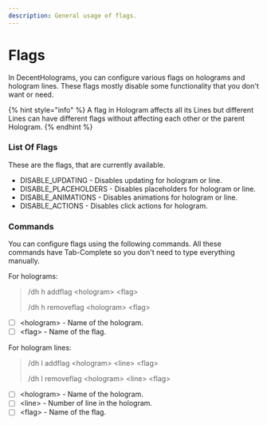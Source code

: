```yaml
---
description: General usage of flags.
---
```


# Flags

In DecentHolograms, you can configure various flags on holograms and hologram lines. These flags mostly disable some functionality that you don't want or need.

{% hint style="info" %}
A flag in Hologram affects all its Lines but different Lines can have different flags without affecting each other or the parent Hologram.&#x20;
{% endhint %}

### List Of Flags

These are the flags, that are currently available.

* DISABLE\_UPDATING - Disables updating for hologram or line.
* DISABLE\_PLACEHOLDERS - Disables placeholders for hologram or line.
* DISABLE\_ANIMATIONS - Disables animations for hologram or line.
* DISABLE\_ACTIONS - Disables click actions for hologram.

### Commands

You can configure flags using the following commands. All these commands have Tab-Complete so you don't need to type everything manually.&#x20;

For holograms:

> /dh h addflag \<hologram> \<flag>
>
> /dh h removeflag \<hologram> \<flag>

* [ ] \<hologram> - Name of the hologram.
* [ ] \<flag> - Name of the flag.

For hologram lines:

> /dh l addflag \<hologram> \<line> \<flag>
>
> /dh l removeflag \<hologram> \<line> \<flag>

* [ ] \<hologram> - Name of the hologram.
* [ ] \<line> - Number of line in the hologram.
* [ ] \<flag> - Name of the flag.
